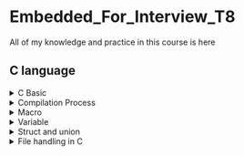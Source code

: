 # Embedded_For_Interview_T8
All of my knowledge and practice in this course is here
## C language
<details>
  <summary>C Basic</summary>

  ### Data type
  Table below include commonly used types in C programming
  |Type|Size (byte)|Range|Specifier|
  |:---|:---:|:---:|:---:|
  |signed char|1|-128 to 127|`%c`|
  |unsigned char|0 to 255|`%c`|
  |signed short|2|-32768 to 32767|`%hd`|
  |unsigned short|2|0 to 65535|`%hu`|
  |signed int|4|-2147483648 to 2147483647|`%d`|
  |unsigned int|4|0 to 4294967295|`%u`|
  |float|4|1.2E-38 to 3.4E+38|`%f`|
  |double|8|1.7E-308 to 1.7E+308|`%lf`|
  |long double|16|3.4E-4932 to 1.1E+4932|`%Lf`|
  |signed long long|8|-9223372036854775808 to 9223372036854775807|`%ll`|
  |unsigned long long|8|0 to 18446744073709551615|`%llu`|
  |int8_t|1|-128 to 127|`%d`|
  |uint8_t|1|0 to 255|`%d` `%u`|
  |int16_t|2|-32768 to 32767|`%d`|
  |uint16_t|2|0 to 65535|`%d`|
  |int32_t|4|-2147483648 to 2147483647|`%d`|
  |uint32_t|4|0 to 4294967295|`%d`|

</details>

<details>
    <summary>Compilation Process</summary>

### Brief

[Link tham khảo [1]](https://www.scaler.com/topics/c/compilation-process-in-c/)

- Compilation process is a process of converting a source code(C/C++, C#, Java, Python,...) into object code(Assembly code). The compiler will check syntacytical and structureal error before the program starts executing. The compilation process in C envolve 4 step:

  + Preprocessor.
  + Compiler.
  + Assembler.
  + Linker.

![compilation](compilation.png)

### Preprocessor
- Preproceccor convert source code to intermediate code, which has extension of .i, and it is the expanded form of C program containing all of content of header files, macro expansion and condition compilation.

  + Take the source code as an input.
  + Removeing all comments in program.
  + Process macros expandsion, condition compilation(ex: #ifndef, #elif, #endif,...).
  + Include header file.

### Compiler
- Compiler phase in C use an inbuilt compiler software to convert the intermediate file(.i) to Assembly file(.s) having Assembly lever instruction (Low-lever language).
- Compiler phase will Analyze syntax, tell us any syntax error or warning  in the source code through the terminal screen.

### Essembly
-  Essembly phase use an assembler to convert essembly code to machine - understandable code(in binary/hexadecimal format) known as object code, which has an extension of .obj in DOS and .o in UNIX OS.

### Linking
- Linking is a process of including the library file into our program, more details, we have an object file having machine-lever code, its passed through the linker which links the library files with the object file to generat an executable file with an extension of .exe in DOS and .out in UNIX OS.
- Library file are some predefine files that contain difines of the function in the machine language with the extension of .lib.
- There are some unkown statements in the object file that operate system can't understand. You can understand you read a book have some word you don't know and you'll use dictionary to find the meaning of those word. Similarly, we you library files to give meaning to unknown statements in out object files.

### Command
>gcc E main.c -o main.i
>gcc main.i -S -o main.s
>gcc -c main.s -o main.o
>gcc main.o -o main
</details>

<details>
  <summary>Macro</summary>
  
### Macro là gì?
- Macro là một đoạn mã trong chương trình, sẽ được thay thế bằng giá trị của macro trong quá trình tiền xử lý. Macro được định nghĩa bởi cấu trúc #define và không cần kết thúc bằng dấu ";".
- Dưới đây là một đoạn mã ví dụ dùng macro trong C/C++:
  ```c
  // C program to illustrate macros
  #include <stdio.h>
  
  // Macro definition
  #define LIMIT 5
  
  // Driver Code
  int main()
  {
  	// Print the value of macro defined
  	printf("The value of LIMITis %d",LIMIT);
  	return 0;
  }
  ```c
  
>Output: The value of LIMIT is 5

## Một số macro

### Macro hàm
```
  void test()
  {
      printf("Hello world");
  }
  #define TEST test()
```
### Macro có tham số truyền vào (Function-like Macros)
```
  #define TONG(a,b) a+b
```
### Macro hàm có tham số truyền vào (Stringizing Operator (#))
```
  #define INPUT_DISPLAY(var,cmd,cond) \
    int var;                          \
    do                                \
    {                                 \
      printf(cmd);                    \
      scanf(%d, &var);                \
    } while(cond)                     \
    printf(#var);                     \
    printf("= %d\n", var);
```
>Dấu '#' để biến var trong trường hợp trên thành chuỗi.
### Nối chuỗi trong macro (Token Pasting Operator (##))
```
  #define variable(name)  \
  double double_##name    \
  int    int_##name       \
  char    char_##name     
```
### Variadic macro
- Variadic macro trong C/C++ cho phép người dùng định nghĩa một macro có thể nhận số lượng tham số tùy ý (variadic parameter). Variadic macro được hỗ trợ từ phiên bản C99 trở đi.
- Một ví dụ về macro:
```
    #include <stdio.h>
    #include <stdarg.h>

    // Variadic macro to calculate the sum of variable arguments
    #define SUM_VALUES(...) \
        sum_values(__VA_ARGS__, 0)

    // Helper function to calculate the sum of values
    int sum_values(int first, ...) {
        int sum = first;
        va_list args;
        va_start(args, first);

        int value;
        while ((value = va_arg(args, int)) != 0) {
            sum += value;
        }

        va_end(args);
        return sum;
    }

    int main() {
        int result = SUM_VALUES(1, 2, 3, 4, 5, 0);
        printf("Sum: %d\n", result);

        result = SUM_VALUES(10, 20, 30, 40, 0);
        printf("Sum: %d\n", result);

        return 0;
    }
```
>Trong đoạn mã trên, SUM_VALUES là một variadic macro, và nó gọi đến một hàm hỗ trợ sum_values. Hàm này sử dụng va_list, va_start, và va_arg từ thư viện stdarg.h để duyệt qua các tham số biến đổi và tính tổng của chúng. Để kết thúc danh sách tham số biến đổi, ta sử dụng giá trị 0.

### Macro có điều kiện (Conditional Compilation Directives)

```
    #ifdef DEBUG
    // Code chỉ được biên dịch khi macro DEBUG được định nghĩa
    // ...
#endif
```
>Sử dụng để kiểm soát quá trình biên dịch dựa trên các điều kiện
```
  #ifndef DEBUG
    // Code chỉ được biên dịch khi macro DEBUG chưa được định nghĩa
    // ...
#endif
```
> sử dụng #ifndef để kiểm tra nếu macro chưa được định nghĩa

</details>

<details>
  <summary>Variable</summary>

### Biến static
1. Cục bộ
   - Chỉ khởi tạo một lần và chỉ bị hủy khi dừng chương trình
   - Chỉ được gọi trong hàm nó được khai báo
   - Ứng dụng: biến milis trong hàm millis arduino
2. Toàn cục
   - Chỉ file chứa nó mới gọi được
   - Ứng dụng: không cho gọi ở file khác để tránh trường hợp gán sai dẫn đến lỗi.
### Biến external
Trong C/C++ biến external được khai báo thường để dùng ở file nguồn khác. Khai báo external không cấp phát bộ nhớ cho biến, nó chỉ cung cấp thông tin về biến (Khai báo external không tạo ra bộ nhớ mới cho biến, nó chỉ thông báo cho trình biên dịch rằng biến này đã được khai báo ở nơi khác và chương trình sẽ sử dụng nó)
1. Biến external trong C
```
    // File1.c
    int globalVar = 42;  // Khai báo và cấp phát bộ nhớ

    // File2.c
    extern int globalVar;  // Khai báo để sử dụng biến ở nơi khác
```
2. Biến external trong C++
```
    // File1.c
    int globalVar = 42;  // Khai báo và cấp phát bộ nhớ

    // File2.c
    extern int globalVar;  // Khai báo để sử dụng biến ở nơi khác
```
### Biến register
Trong C và C++, biến register được sử dụng để gợi ý trình biên dịch rằng biến được khai báo với từ khóa này thường xuyên được sử dụng và nên được lưu trữ trong thanh ghi (register) của CPU để truy cập nhanh chóng. Tuy nhiên, hiện đại các trình biên dịch thường xuyên hiểu và tối ưu hóa mã máy mà không cần sự can thiệp của register, nên việc sử dụng nó thường ít phổ biến và có thể không có ảnh hưởng nhiều đến hiệu suất.

### Biến volatile
Trong C và C++, volatile là một từ khóa được sử dụng để thông báo cho trình biên dịch rằng giá trị của biến có thể thay đổi ngẫu nhiên mà không cần sự can thiệp của chương trình, chẳng hạn do các sự kiện ngoại vi như ngắt (interrupts) hoặc do các tiến trình khác. Từ khóa này ngăn cách việc tối ưu hóa của trình biên dịch có thể làm giảm hiệu suất khi giả sử rằng giá trị của biến không thay đổi trong quá trình thực thi.
```
#include <stdio.h>
    int main() {
        volatile int sensorValue = 0;  // Biến volatile

        while (1) {
            // Đọc giá trị từ cảm biến
            sensorValue = readSensor();

            // Thực hiện các xử lý dựa trên giá trị cảm biến
            processSensorValue(sensorValue);
        }

        return 0;
    }
```
Trong ví dụ này, biến sensorValue được khai báo với từ khóa volatile. Điều này có ý nghĩa rằng trình biên dịch không nên tối ưu hóa, cache, hoặc thực hiện bất kỳ biện pháp tối ưu hóa nào khác liên quan đến việc truy cập hoặc sử dụng biến này. Thông thường, biến volatile được sử dụng khi biến có thể thay đổi không đồng bộ, chẳng hạn trong các ứng dụng liên quan đến đọc/ghi từ/xuất các thanh ghi của phần cứng, đọc dữ liệu từ các cổng vào/ra, hoặc trong việc xử lý ngắt.
</details>

<details>
  <summary>Struct and union</summary>

###Struct
#####Syntax
```
    Struct struture name{
      datatype member_name1;
      datatype member_name2;
      ....
      ....
    }
```

#####C Structure Definition
With struct template
```
    struct struture name{
      datatype member_name1;
      datatype member_name2;
      ....
      ....
    } variable1, variable2,...;
```
After struct template
```
    struct struct_name variable1, variable2,...;
```

#####Access Structure Members
We can access structure members by using the ( . ) dot operator.
>variable1.member1;

#####Initialize Structure Members
Structure members cannot be initialized with the declaration.
The reason for the above error is simple. When a datatype is declared, no memory is allocated for it. Memory is allocated only when variables are created.
We can initialize structure members in 3 ways which are as follows:
1.	Using Assignment Operator.
```
    struct struct_name str;
    str.member1 = 10;
    str.member2 = 20;
    str.member3 = 30;
    .
    .
```
2.	Using Initializer List.
```
      struct struct_name str = {10,20,30};
```
3.	Using Designated Initializer List.
```
    struct struct_name str = {.member1 = 10, .member2 = 20, .member3 = 30};
```

#####Typedef for Structures
We can use the typedef to define some new shorter name for the structure.
```

typedef struct{
  datatype member1;
  datatype member2;
} struct name;
```

#####Nested Structures
Embedded Structure Nesting
```
    struct struct_name{
      int member1;
      struct str member2{
        int str_member1;
        char str_member2;
        ...
      };
      ...
    }
```
Separate Structure Nesting
```
    struct struct_name1{
      int str_member1;
      char str_member2;
      ...
    };

    struct struct_name2{
      double member1;
      struct struct_name1 member2;
      ...
    };
```
Accessing Nested Members
```
  struct_name2.struct_name1.str_member1;
```

#####Structure Pointer in C
We can define a pointer that points to the structure like any other variable. Such pointers are generally called Structure Pointers. We can access the members of the structure pointed by the structure pointer using the ( -> ) arrow operator.
```
      / C program to illustrate the structure pointer 
      #include <stdio.h> 
  
      // structure declaration 
      struct Point { 
          int x, y; 
      }; 
        
      int main() 
      { 
          struct Point str = { 1, 2 }; 
        
          // p2 is a pointer to structure p1 
          struct Point* ptr = &str; 
        
          // Accessing structure members using structure pointer 
          printf("%d %d", ptr->x, ptr->y); 
        
          return 0; 
      }
```

#####Self-Referential Structures
The self-referential structures in C are those structures that contain references to the same type as themselves i.e. they contain a member of the type pointer pointing to the same structure type.
```
    // C program to illustrate the self referential structures 
    #include <stdio.h> 

    // structure template 
    typedef struct str { 
      int mem1; 
      int mem2; 
      struct str* next; 
    }str; 

    // driver code 
    int main() 
    { 
      str var1 = { 1, 2, NULL }; 
      str var2 = { 10, 20, NULL }; 

      // assigning the address of var2 to var1.next 
      var1.next = &var2; 

      // pointer to var1 
      str *ptr1 = &var1; 

      // accessing var2 members using var1 
      printf("var2.mem1: %d\nvar2.mem2: %d", ptr1->next->mem1, 
        ptr1->next->mem2); 

      return 0; 
    }
```

#####C Structure Padding and Packing
Structure padding is the concept of adding multiple empty bytes in the structure to naturally align the data members in the memory. It is done to minimize the CPU read cycles to retrieve different data members in the structure.
There are some situations where we need to pack the structure tightly by removing the empty bytes. In such cases, we use Structure Packing. C language provides two ways for structure packing:
1.	Using #pragma pack(1)
2.	Using __attribute((packed))__
```
    // C program to illustrate structure padding and packing 
    #include <stdio.h> 

    // structure with padding 
    struct str1 { 
      char c; 
      int i; 
    }; 

    struct str2 { 
      char c; 
      int i; 
    } __attribute((packed)) __; // using structure packing 

    // driver code 
    int main() 
    { 
      printf("Size of str1: %d\n", sizeof(struct str1)); 
      printf("Size of str2: %d\n", sizeof(struct str2)); 
      return 0; 
    }
```

Output
>Size of str1: 8
>Size of str1: 5

#####Bit Fields
Bit Fields are used to specify the length of the structure members in bits. When we know the maximum length of the member, we can use bit fields to specify the size and reduce memory consumption.

Syntax
```
      struct structure_name {
        data_type member_name: width_of_bit-field;
      };
```

```
    // C Program to illustrate bit fields in structures 
    #include <stdio.h> 

    // declaring structure for reference 
    struct str1 { 
      int a; 
      char c; 
    }; 

    // structure with bit fields 
    struct str2 { 
      int a : 24; // size of 'a' is 3 bytes = 24 bits 
      char c; 
    }; 

    // driver code 
    int main() 
    { 
      printf("Size of Str1: %d\nSize of Str2: %d", 
        sizeof(struct str1), sizeof(struct str2)); 
      return 0; 
    }
```

Ouput
>Size of Str1: 8
Size of Str2: 4

#####Uses of Structure in C
C structures are used for the following:
1.	The structure can be used to define the custom data types that can be used to create some complex data types such as dates, time, complex numbers, etc. which are not present in the language.
2.	It can also be used in data organization where a large amount of data can be stored in different fields.
3.	Structures are used to create data structures such as trees, linked lists, etc.
4.	They can also be used for returning multiple values from a function

#####Limitations of C Structures
In C language, structures provide a method for packing together data of different types. A Structure is a helpful tool to handle a group of logically related data items. However, C structures also have some limitations.

Higher Memory Consumption: It is due to structure padding.
No Data Hiding: C Structures do not permit data hiding. Structure members can be accessed by any function, anywhere in the scope of the structure.
Functions inside Structure: C structures do not permit functions inside the structure so we cannot provide the associated functions.
Static Members: C Structure cannot have static members inside its body.
Construction creation in Structure: Structures in C cannot have a constructor inside Structures.

###Union
The Union is a user-defined data type in C language that can contain elements of the different data types just like structure. But unlike structures, all the members in the C union are stored in the same memory location. Due to this, only one member can store data at the given instance.
#####Syntax
The syntax of the union in C can be divided into three steps which are as follows:
######C Union Declaration
we only declare the members’ names and data types along with the name of the union. No memory is allocated to the union in the declaration.
```
    union union_name {
        datatype member1;
        datatype member2;
        ...
    };
```
######Define a Union Variable
We need to define a variable of the union type to start using union members. There are two methods using which we can define a union variable.

1. With Union Declaration (simalar with struct)
2. After Union Declaration (simalar with struct)
######Access Union Members
Similar with struct
#####Size of Union
The size of the union will always be equal to the size of the largest member of the array.

#####What are the applications of unions?
Unions can be useful in many situations where we want to use the same memory for two or more members. For example, suppose we want to implement a binary tree data structure where each leaf node has a double data value, while each internal node has pointers to two children, but no data. If we declare this as: 
```
    struct NODE {
      struct NODE* left;
      struct NODE* right;
      double data;
    };
```
then every node requires 16 bytes, with half the bytes wasted for each type of node. On the other hand, if we declare a node as the following, then we can save space. 
```
    struct NODE {
        bool is_leaf;
        union {
            struct {
                struct NODE* left;
                struct NODE* right;
            } internal;
            double data;
        } info;
    };
```

###Difference between C Structure and C Union

|Struct|Union|
|:--:|:--:|
|The size of the structure is equal to or greater than the total size of all of its members.|The size of the union is the size of its largest member.|
|The structure can contain data in multiple members at the same time.|Only one member can contain data at the same time.|
|It is declared using the struct keyword.|It is declared using the union keyword.|
</details>

<details>
  <summary>File handling in C</summary>

###C File Operations
C file operations refer to the different possible operations that we can perform on a file in C such as:
Creating a new file – **fopen() with attributes as “a” or “a+” or “w” or “w+”**
Opening an existing file – **fopen()**
Reading from file – **fscanf() or fgets()**
Writing to a file – **fprintf() or fputs()**
Moving to a specific location in a file – **fseek(), rewind()**
Closing a file – **fclose()**

###File Pointer in C
#####Syntax of File Pointer
FILE* pointer_name;

###Open a File in C
#####Syntax of fopen()
```
    FILE* fopen(const char *file_name, const char *access_mode);
```
#####Parameters
file_name: name of the file when present in the same directory as the source file. Otherwise, full path.
access_mode: Specifies for what operation the file is being opened.
#####Return Value
1. If the file is opened successfully, returns a file pointer to it.
2. If the file is not opened, then returns NULL.
#####File opening modes in C
|Opening mode|Descripsion|
|:--:|:--:|
|r|Searches file. If the file is opened successfully fopen( ) loads it into memory and sets up a pointer that points to the first character in it. If the file cannot be opened fopen( ) returns NULL.|
|rb|Open for reading in binary mode. If the file does not exist, fopen( ) returns NULL.|
|w|Open for writing in text mode. If the file exists, its contents are overwritten. If the file doesn’t exist, a new file is created. Returns NULL, if unable to open the file.|
|wb|Open for writing in binary mode. If the file exists, its contents are overwritten. If the file does not exist, it will be created.|
|a|Searches file. If the file is opened successfully fopen( ) loads it into memory and sets up a pointer that points to the last character in it. It opens only in the append mode. If the file doesn’t exist, a new file is created. Returns NULL, if unable to open the file.|
|ab|Open for append in binary mode. Data is added to the end of the file. If the file does not exist, it will be created.|
|r+|Searches file. It is opened successfully fopen( ) loads it into memory and sets up a pointer that points to the first character in it. Returns NULL, if unable to open the file.|
|rb+|Open for both reading and writing in binary mode. If the file does not exist, fopen( ) returns NULL.|
|w+|Searches file. If the file exists, its contents are overwritten. If the file doesn’t exist a new file is created. Returns NULL, if unable to open the file.|
|wb+|Open for both reading and writing in binary mode. If the file exists, its contents are overwritten. If the file does not exist, it will be created.|
|a+|Searches file. If the file is opened successfully fopen( ) loads it into memory and sets up a pointer that points to the last character in it. It opens the file in both reading and append mode. If the file doesn’t exist, a new file is created. Returns NULL, if unable to open the file.|
|ab+|Open for both reading and appending in binary mode. If the file does not exist, it will be created.|

#####Example of Opening a File
```
    // C Program to illustrate file opening
    #include <stdio.h>
    #include <stdlib.h>

    int main()
    {
      // file pointer variable to store the value returned by
      // fopen
      FILE* fptr;

      // opening the file in read mode
      fptr = fopen("filename.txt", "r");

      // checking if the file is opened successfully
      if (fptr == NULL) {
        printf("The file is not opened. The program will "
          "now exit.");
        exit(0);
      }

      return 0;
    }

```

###Reading From a File
The file read operation in C can be performed using functions fscanf() or fgets(). Both the functions performed the same operations as that of scanf and gets but with an additional parameter, the file pointer. There are also other functions we can use to read from a file. Such functions are listed below:

|Function|Description|
|:--:|:--:|
|fscanf()|Use formatted string and variable arguments list to take input from a file.|
|fgets()|Input the whole line from the file.|
|fgetc()|Reads a single character from the file.|
|fgetw()|Reads a number from a file.|
|fread()|Reads the specified bytes of data from a binary file.|

</details>